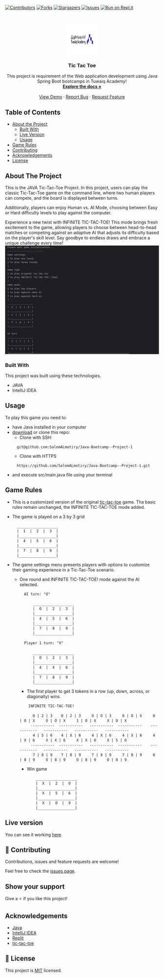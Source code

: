 <!--
*** Thanks for checking out this README Template. If you have a suggestion that would
*** make this better, please fork the repo and create a pull request or simply open
*** an issue with the tag "enhancement".
*** Thanks again! Now go create something AMAZING! :D
-->

<!-- PROJECT SHIELDS -->
<!--
*** I'm using markdown "reference style" links for readability.
*** Reference links are enclosed in brackets [ ] instead of parentheses ( ).
*** See the bottom of this document for the declaration of the reference variables
*** for contributors-url, forks-url, etc. This is an optional, concise syntax you may use.
*** https://www.markdownguide.org/basic-syntax/#reference-style-links
-->
[![Contributors][contributors-shield]][contributors-url]
[![Forks][forks-shield]][forks-url]
[![Stargazers][stars-shield]][stars-url]
[![Issues][issues-shield]][issues-url]
[![Run on Repl.it](https://repl.it/badge/github/rammazzoti2000/tic-toc-toe)](https://repl.it/@AlexandruBangau/tic-toc-toe)

<!-- PROJECT LOGO -->
<br />
<p align="center">
  <a href="">
<img src="images/tuwaiq.png" alt="Logo" width="80" height="80" style="background-color: white; padding: 10px; border-radius: 5px;">
  </a>

<h3 align="center">Tic Tac Toe</h3>

  <p align="center">
    This project is requirement of the Web application development using Java Spring Boot bootcamps in Tuwaiq Academy!
    <br />
    <a href="https://github.com/salemALmotiry/Java-Bootcamp--Project-1"><strong>Explore the docs »</strong></a>
    <br />
    <br />
    <a href="">View Demo</a>
    ·
    <a href="https://github.com/salemALmotiry/Java-Bootcamp--Project-1/issues">Report Bug</a>
    ·
    <a href="https://github.com/salemALmotiry/Java-Bootcamp--Project-1/issues">Request Feature</a>
  </p>


<!-- TABLE OF CONTENTS -->
## Table of Contents

* [About the Project](#about-the-project)
    * [Built With](#built-with)
    * [Live Version](#live-version)
    * [Usage](#usage)
* [Game Rules](#game-rules)
* [Contributing](#contributing)
* [Acknowledgements](#acknowledgements)
* [License](#license)

<!-- ABOUT THE PROJECT -->
## About The Project

This is the JAVA Tic-Tac-Toe Project. In this project, users can play the classic Tic-Tac-Toe game on the command line, where two human players can compete, and the board is displayed between turns.

Additionally, players can enjoy Human vs. AI Mode, choosing between Easy or Hard difficulty levels to play against the computer.

Experience a new twist with INFINITE TIC-TAC-TOE! This mode brings fresh excitement to the game, allowing players to choose between head-to-head matches or competing against an adaptive AI that adjusts its difficulty based on the player's skill level. Say goodbye to endless draws and embrace a unique challenge every time!
[![Product Name Screen Shot][product-screenshot]](https://repl.it/@AlexandruBangau/tic-toc-toe)


### Built With
This project was built using these technologies.
* JAVA
* IntelliJ IDEA


<!-- ABOUT THE PROJECT -->
## Usage

To play this game you need to:
* have Java installed in your computer
* [download](https://github.com/SalemAlmotiry/Java-Bootcamp--Project-1/archive/master.zip) or clone this repo:
    - Clone with SSH:
  ```
    git@github.com:SalemALmotiry/Java-Bootcamp--Project-1
  ```
    - Clone with HTTPS
  ```
    https://github.com/SalemALmotiry/Java-Bootcamp--Project-1.git
  ```
* and execute src/main.java file using your terminal


## Game Rules

* This is a customized version of the original [tic-tac-toe](https://en.wikipedia.org/wiki/Tic-tac-toe) game. Tha basic rules remain unchanged, the INFINITE TIC-TAC-TOE mode added.

* The game is played on a 3 by 3 grid
  ```
    ___________________
    |  1  |  2  |  3  |
    |_________________|
    |  4  |  5  |  6  |
    |_________________|
    |  7  |  8  |  9  |
    |_________________| 
  ```

* The game settings menu presents players with options to customize their gaming experience in a Tic-Tac-Toe scenario.
  * One round and INFINITE TIC-TAC-TOE! mode against the AI selected.

    ```
      AI turn: "O"

          ___________________
          |  O  |  2  |  3  |
          |_________________|
          |  4  |  5  |  6  |
          |_________________|
          |  7  |  8  |  9  |
          |_________________|

      Player 1 turn: "X"

          ___________________
          |  O  |  2  |  3  |
          |_________________|
          |  4  |  X  |  6  |
          |_________________|
          |  7  |  8  |  9  |
          |_________________|
    ```
      * The first player to get 3 tokens in a row (up, down, across, or diagonally) wins.
    ```
        INFINITE TIC-TAC-TOE!

          O | 2 | 3    O | 2 | 3     O | O | 3     O | O | X     O | O | X     O | O | X     1 | O | X     X | O | X 
         -----------  -----------   -----------  -----------    -----------   -----------   -----------   -----------
          4 | 5 | 6    4 | X | 6     4 | X | 6     4 | X | 6     4 | X | 6     X | X | 6     X | X | O     X | 5 | O 
         -----------  -----------   -----------  -----------    -----------   -----------   -----------   -----------
          7 | 8 | 9    7 | 8 | 9     7 | 8 | 9     7 | 8 | 9     O | 8 | 9     O | 8 | 9     O | 8 | 9     O | 8 | 9 
    ```
      * Win game

        ```
            ___________________
            |  X  |  2  |  O  |
            |_________________|
            |  X  |  5  |  6  |
            |_________________|
            |  X  |  O  |  9  |
            |_________________|
        ```

<!-- LIVE VERSION -->
## Live version

You can see it working [here](https://tic-toc-toe.rammazzoti2000.repl.run/)


## :handshake: Contributing

Contributions, issues and feature requests are welcome!

Feel free to check the [issues page](https://github.com/salemALmotiry/Java-Bootcamp--Project-1/issues).

## Show your support

Give a :star: if you like this project!


<!-- ACKNOWLEDGEMENTS -->
## Acknowledgements
* [Java](https://www.java.com/en/)
* [IntelliJ IDEA](https://www.jetbrains.com/idea)
* [Replit](https://replit.com/)
* [tic-tac-toe](https://en.wikipedia.org/wiki/Tic-tac-toe)

<!-- MARKDOWN LINKS & IMAGES -->
<!-- https://www.markdownguide.org/basic-syntax/#reference-style-links -->
[contributors-shield]: https://img.shields.io/github/contributors/salemALmotiry/Java-Bootcamp--Project-1.svg?style=flat-square
[contributors-url]: https://github.com/salemALmotiry/Java-Bootcamp--Project-1/graphs/contributors
[forks-shield]: https://img.shields.io/github/forks/salemALmotiry/Java-Bootcamp--Project-1.svg?style=flat-square
[forks-url]: https://github.com/salemALmotiry/Java-Bootcamp--Project-1/network/members
[stars-shield]: https://img.shields.io/github/stars/salemALmotiry/Java-Bootcamp--Project-1.svg?style=flat-square
[stars-url]: https://github.com/salemALmotiry/Java-Bootcamp--Project-1/stargazers
[issues-shield]: https://img.shields.io/github/issues/salemALmotiry/Java-Bootcamp--Project-1.svg?style=flat-square
[issues-url]: salemALmotiry/Java-Bootcamp--Project-1/issues
[product-screenshot]: images/tic_tac_toc.png

## 📝 License

This project is [MIT](https://opensource.org/licenses/MIT) licensed.
